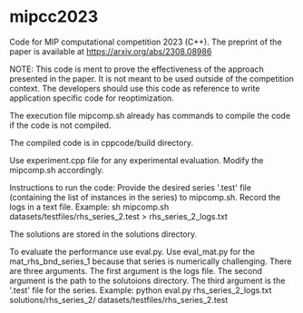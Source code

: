 # mipcc2023

Code for MIP computational competition 2023 (C++). The preprint of the paper is available at https://arxiv.org/abs/2308.08986

NOTE: This code is ment to prove the effectiveness of the approach presented in the paper. It is not meant to be used outside of the competition context. The developers should use this code as reference to write application specific code for reoptimization.

The execution file mipcomp.sh already has commands to compile the code if the code is not compiled.

The compiled code is in cppcode/build directory.

Use experiment.cpp file for any experimental evaluation. Modify the mipcomp.sh accordingly.

Instructions to run the code:
Provide the desired series '.test' file (containing the list of instances in the series) to mipcomp.sh. Record the logs in a text file.
Example: 
sh mipcomp.sh datasets/testfiles/rhs\_series\_2.test > rhs\_series\_2\_logs.txt

The solutions are stored in the solutions directory.

To evaluate the performance use eval.py. Use eval\_mat.py for the mat\_rhs\_bnd\_series\_1 because that series is numerically challenging. There are three arguments. The first argument is the logs file. The second argument is the path to the solutoions directory. The third argument is the '.test' file for the series.
Example: 
python eval.py rhs\_series\_2\_logs.txt solutions/rhs\_series\_2/ datasets/testfiles/rhs\_series\_2.test
